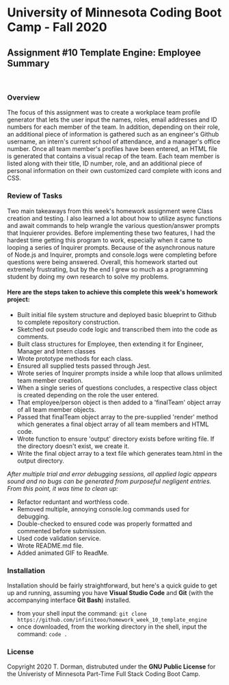 # University of Minnesota Coding Boot Camp - Fall 2020 
## Assignment #10 Template Engine: Employee Summary
<br/>

### Overview

The focus of this assignment was to create a workplace team profile generator that lets the user input the names, roles, email addresses and ID numbers for each member of the team.  In addition, depending on their role, an additional piece of information is gathered such as an engineer's Github username, an intern's current school of attendance, and a manager's office number.  Once all team member's profiles have been entered, an HTML file is generated that contains a visual recap of the team.  Each team member is listed along with their title, ID number, role, and an additional piece of personal information on their own customized card complete with icons and CSS.


### Review of Tasks

Two main takeaways from this week's homework assignment were Class creation and testing.  I also learned a lot about how to utilize async functions and await commands to help wrangle the various question/answer prompts that Inquierer provides.  Before implementing these two features, I had the hardest time getting this program to work, especially when it came to looping a series of Inquirer prompts.  Because of the asynchronous nature of Node.js and Inquirer, prompts and console.logs were completing before questions were being answered.  Overall, this homework started out extremely frustrating, but by the end I grew so much as a programming student by doing my own research to solve my problems.  


#### Here are the steps taken to achieve this complete this week's homework project:

* Built initial file system structure and deployed basic blueprint to Github to complete repository construction.
* Sketched out pseudo code logic and transcribed them into the code as comments.
* Built class structures for Employee, then extending it for Engineer, Manager and Intern classes
* Wrote prototype methods for each class.
* Ensured all supplied tests passed through Jest.
* Wrote series of Inquirer prompts inside a while loop that allows unlimited team member creation.
* When a single series of questions concludes, a respective class object is created depending on the role the user entered.
* That employee/person object is then added to a 'finalTeam' object array of all team member objects.
* Passed that finalTeam object array to the pre-supplied 'render' method which generates a final object array of all team members and HTML code.
* Wrote function to ensure 'output' directory exists before writing file.  If the directory doesn't exist, we create it.
* Write the final object array to a text file which generates team.html in the output directory.

*After multiple trial and error debugging sessions, all applied logic appears sound and no bugs can be generated from purposeful negligent entries.  From this point, it was time to clean up:*

* Refactor reduntant and worthless code.
* Removed multiple, annoying console.log commands used for debugging.
* Double-checked to ensured code was properly formatted and commented before submission.
* Used code validation service.
* Wrote README.md file.
* Added animated GIF to ReadMe.
 

### Installation

Installation should be fairly straightforward, but here's a quick guide to get up and running, assuming you have **Visual Studio Code** and **Git** (with the accompanying interface **Git Bash**) installed.

* from your shell input the command: `git clone https://github.com/infiniteoo/homework_week_10_template_engine`
* once downloaded, from the working directory in the shell, input the command: `code .`


### License

Copyright 2020 T. Dorman, distrubuted under the **GNU Public License** for the Univeristy of Minnesota Part-Time Full Stack Coding Boot Camp.














